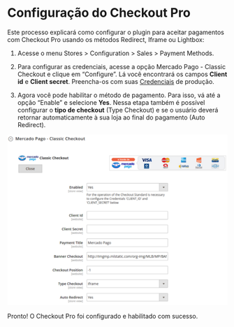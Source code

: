 # Configuração do Checkout Pro

Este processo explicará como configurar o plugin para aceitar pagamentos com Checkout Pro usando os métodos Redirect, Iframe ou Lightbox:

1. Acesse o menu Stores > Configuration > Sales > Payment Methods.

2. Para configurar as credenciais, acesse a opção Mercado Pago - Classic Checkout e clique em “Configure”. Lá você encontrará os campos **Client id** e **Client secret**. Preencha-os com suas [Credenciais]([FAKER][CREDENTIALS][URL]) de produção.

3. Agora você pode habilitar o método de pagamento. Para isso, vá até a opção “Enable” e selecione **Yes**. Nessa etapa também é possível configurar o **tipo de checkout** (Type Checkout) e se o usuário deverá retornar automaticamente à sua loja ao final do pagamento (Auto Redirect).

![Configuração de redirecionamento do Checkout Pro](images/magento2/magentotwo_classic_checkout.png)

Pronto! O Checkout Pro foi configurado e habilitado com sucesso.
